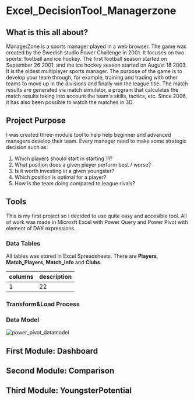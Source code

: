 # Excel_DecisionTool_Managerzone

## What is this all about?

ManagerZone is a sports manager played in a web browser. The game was created by the Swedish studio Power Challenge in 2001. It focuses on two sports: football and ice hockey. The first football season started on September 26 2001, and the ice hockey season started on August 18 2003. It is the oldest multiplayer sports manager.
The purpose of the game is to develop your team through, for example, training and trading with other teams to move up in the divisions and finally win the league title. The match results are generated via match simulator, a program that calculates the match results taking into account the team's skills, tactics, etc. Since 2006, it has also been possible to watch the matches in 3D.


## Project Purpose

I was created three-module tool to help help beginner and advanced managers develop their team. Every manager need to make some strategic decision such as:
1. Which players should start in starting 11?
2. What position does a given player perform best / worse?
3. Is it worth investing in a given youngster?
4. Which position is optimal for a player?
5. How is the team doing compared to league rivals?

## Tools

This is my first project so i decided to use quite easy and accesible tool. All of work was made in Microsft Excel with Power Query and Power Pivot with element of DAX expressions.

### Data Tables

All tables was stored in Excel Spreadsheets. There are **Players**, **Match_Players**, **Match_Info** and **Clubs**.

|columns|description|
| --- | --- |
|1|22|

### Transform&Load Process

### Data Model

![power_pivot_datamodel](https://github.com/MaciejGulaj99/Excel_DecisionTool_Managerzone/assets/142632444/d1294056-fb0b-496b-86ad-60b9c95bc402)


## First Module: Dashboard



## Second Module: Comparison


## Third Module: YoungsterPotential
